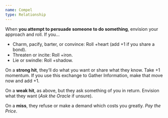 ```yaml
---
name: Compel
type: Relationship
---
```


When **you attempt to persuade someone to do something**, envision your approach and roll. If you...

- Charm, pacify, barter, or convince: Roll +heart (add +1 if you share a bond).
- Threaten or incite: Roll +iron.
- Lie or swindle: Roll +shadow.

On a **strong hit**, they’ll do what you want or share what they know. Take +1 momentum. If you use this exchange to Gather Information, make that move now and add +1.

On a **weak hit**, as above, but they ask something of you in return. Envision what they want (_Ask the Oracle_ if unsure).

On a **miss**, they refuse or make a demand which costs you greatly. _Pay the Price_.
